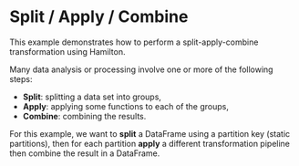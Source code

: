 # Split / Apply / Combine

This example demonstrates how to perform a split-apply-combine transformation using Hamilton.

Many data analysis or processing involve one or more of the following steps:

 - **Split**: splitting a data set into groups,
 - **Apply**: applying some functions to each of the groups,
 - **Combine**: combining the results.

For this example, we want to **split** a DataFrame using a partition key (static partitions), then for each partition **apply** 
a different transformation pipeline then combine the result in a DataFrame.

